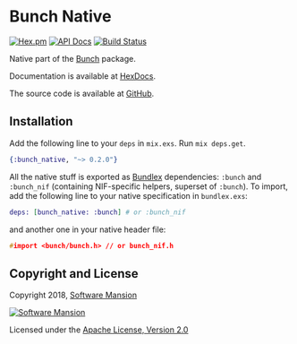 # Bunch Native

[![Hex.pm](https://img.shields.io/hexpm/v/bunch_native.svg)](https://hex.pm/packages/bunch_native)
[![API Docs](https://img.shields.io/badge/api-docs-yellow.svg?style=flat)](https://hexdocs.pm/bunch_native/)
[![Build Status](https://travis-ci.com/membraneframework/bunch-native.svg?branch=master)](https://travis-ci.com/membraneframework/bunch-native)

Native part of the [Bunch](https://hex.pm/packages/bunch) package.

Documentation is available at [HexDocs](https://hexdocs.pm/bunch_native/).

The source code is available at [GitHub](https://github.com/membraneframework/bunch-native).

## Installation

Add the following line to your `deps` in `mix.exs`. Run `mix deps.get`.

```elixir
{:bunch_native, "~> 0.2.0"}
```

All the native stuff is exported as [Bundlex](https://hex.pm/packages/bundlex) dependencies: `:bunch` and `:bunch_nif` (containing NIF-specific helpers, superset of `:bunch`).
To import, add the following line to your native specification in `bundlex.exs`:
```elixir
deps: [bunch_native: :bunch] # or :bunch_nif
```
and another one in your native header file:
```c
#import <bunch/bunch.h> // or bunch_nif.h
```

## Copyright and License

Copyright 2018, [Software Mansion](https://swmansion.com/?utm_source=git&utm_medium=readme&utm_campaign=membrane)

[![Software Mansion](https://membraneframework.github.io/static/logo/swm_logo_readme.png)](https://swmansion.com/?utm_source=git&utm_medium=readme&utm_campaign=membrane)

Licensed under the [Apache License, Version 2.0](LICENSE)
